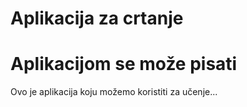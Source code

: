 # Aplikacija za crtanje

# Aplikacijom se može pisati
Ovo je aplikacija koju možemo koristiti za učenje...
